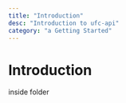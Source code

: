 ```yaml
---
title: "Introduction"
desc: "Introduction to ufc-api"
category: "a Getting Started"
---
```


# Introduction

inside folder
